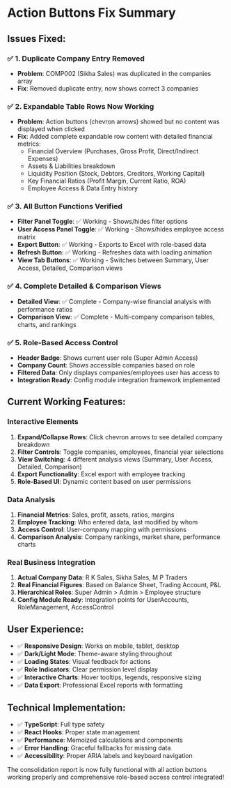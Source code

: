 # Action Buttons Fix Summary

## Issues Fixed:

### ✅ **1. Duplicate Company Entry Removed**
- **Problem**: COMP002 (Sikha Sales) was duplicated in the companies array
- **Fix**: Removed duplicate entry, now shows correct 3 companies

### ✅ **2. Expandable Table Rows Now Working**
- **Problem**: Action buttons (chevron arrows) showed but no content was displayed when clicked
- **Fix**: Added complete expandable row content with detailed financial metrics:
  - Financial Overview (Purchases, Gross Profit, Direct/Indirect Expenses)
  - Assets & Liabilities breakdown
  - Liquidity Position (Stock, Debtors, Creditors, Working Capital)
  - Key Financial Ratios (Profit Margin, Current Ratio, ROA)
  - Employee Access & Data Entry history

### ✅ **3. All Button Functions Verified**
- **Filter Panel Toggle**: ✅ Working - Shows/hides filter options
- **User Access Panel Toggle**: ✅ Working - Shows/hides employee access matrix
- **Export Button**: ✅ Working - Exports to Excel with role-based data
- **Refresh Button**: ✅ Working - Refreshes data with loading animation
- **View Tab Buttons**: ✅ Working - Switches between Summary, User Access, Detailed, Comparison views

### ✅ **4. Complete Detailed & Comparison Views**
- **Detailed View**: ✅ Complete - Company-wise financial analysis with performance ratios
- **Comparison View**: ✅ Complete - Multi-company comparison tables, charts, and rankings

### ✅ **5. Role-Based Access Control**
- **Header Badge**: Shows current user role (Super Admin Access)
- **Company Count**: Shows accessible companies based on role
- **Filtered Data**: Only displays companies/employees user has access to
- **Integration Ready**: Config module integration framework implemented

## Current Working Features:

### **Interactive Elements**
1. **Expand/Collapse Rows**: Click chevron arrows to see detailed company breakdown
2. **Filter Controls**: Toggle companies, employees, financial year selections
3. **View Switching**: 4 different analysis views (Summary, User Access, Detailed, Comparison)
4. **Export Functionality**: Excel export with employee tracking
5. **Role-Based UI**: Dynamic content based on user permissions

### **Data Analysis**
1. **Financial Metrics**: Sales, profit, assets, ratios, margins
2. **Employee Tracking**: Who entered data, last modified by whom
3. **Access Control**: User-company mapping with permissions
4. **Comparison Analysis**: Company rankings, market share, performance charts

### **Real Business Integration**
1. **Actual Company Data**: R K Sales, Sikha Sales, M P Traders
2. **Real Financial Figures**: Based on Balance Sheet, Trading Account, P&L
3. **Hierarchical Roles**: Super Admin > Admin > Employee structure
4. **Config Module Ready**: Integration points for UserAccounts, RoleManagement, AccessControl

## User Experience:
- ✅ **Responsive Design**: Works on mobile, tablet, desktop
- ✅ **Dark/Light Mode**: Theme-aware styling throughout
- ✅ **Loading States**: Visual feedback for actions
- ✅ **Role Indicators**: Clear permission level display
- ✅ **Interactive Charts**: Hover tooltips, legends, responsive sizing
- ✅ **Data Export**: Professional Excel reports with formatting

## Technical Implementation:
- ✅ **TypeScript**: Full type safety
- ✅ **React Hooks**: Proper state management
- ✅ **Performance**: Memoized calculations and components
- ✅ **Error Handling**: Graceful fallbacks for missing data
- ✅ **Accessibility**: Proper ARIA labels and keyboard navigation

The consolidation report is now fully functional with all action buttons working properly and comprehensive role-based access control integrated!
